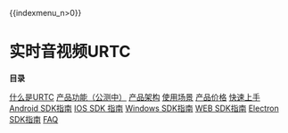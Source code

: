 {{indexmenu_n>0}}

# 实时音视频URTC

**目录**  

[什么是URTC](/introduction/concept.md)
[产品功能（公测中）](/introduction/functions.md)
[产品架构](/introduction/structure.md)
[使用场景](/scenario.md)
[产品价格](/price.md)
[快速上手](/quick.md)
[Android SDK指南](/sdk/android.md)
[IOS SDK 指南](/sdk/ios.md)
[Windows SDK指南](/sdk/windows.md)
[WEB SDK指南](/sdk/web.md)
[Electron SDK指南](/sdk/electron.md)
[FAQ](faq.md)
